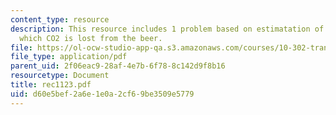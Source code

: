 ```yaml
---
content_type: resource
description: This resource includes 1 problem based on estimatation of the rate at
  which CO2 is lost from the beer.
file: https://ol-ocw-studio-app-qa.s3.amazonaws.com/courses/10-302-transport-processes-fall-2004/d60e5bef2a6e1e0a2cf69be3509e5779_rec1123.pdf
file_type: application/pdf
parent_uid: 2f06eac9-28af-4e7b-6f78-8c142d9f8b16
resourcetype: Document
title: rec1123.pdf
uid: d60e5bef-2a6e-1e0a-2cf6-9be3509e5779
---
```

